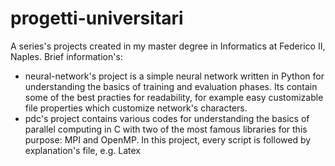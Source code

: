 # progetti-universitari

A series's projects created in my master degree in Informatics at Federico II, Naples.
Brief information's: 
- neural-network's project is a simple neural network written in Python for understanding the basics of training and evaluation phases. Its contain some of the best practies for readability, for example easy customizable file properties which customize network's characters.
- pdc's project contains various codes for understanding the basics of parallel computing in C with two of the most famous libraries for this purpose: MPI and OpenMP. In this project, every script is followed by explanation's file, e.g. Latex
